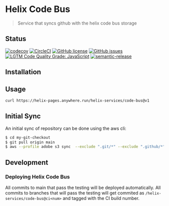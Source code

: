 # Helix Code Bus

> Service that syncs github with the helix code bus storage

## Status
[![codecov](https://img.shields.io/codecov/c/github/adobe/helix-code-bus.svg)](https://codecov.io/gh/adobe/helix-code-bus)
[![CircleCI](https://circleci.com/gh/adobe/helix-code-bus.svg?style=svg&circle-token=e25a1785a7b3b6ccbfe20ea56733c9cd7b9aa0e2)](https://circleci.com/gh/adobe/helix-code-bus)
[![GitHub license](https://img.shields.io/github/license/adobe/helix-code-bus.svg)](https://github.com/adobe/helix-code-bus/blob/main/LICENSE.txt)
[![GitHub issues](https://img.shields.io/github/issues/adobe/helix-code-bus.svg)](https://github.com/adobe/helix-code-bus/issues)
[![LGTM Code Quality Grade: JavaScript](https://img.shields.io/lgtm/grade/javascript/g/adobe/helix-code-bus.svg?logo=lgtm&logoWidth=18)](https://lgtm.com/projects/g/adobe/helix-code-bus)
[![semantic-release](https://img.shields.io/badge/%20%20%F0%9F%93%A6%F0%9F%9A%80-semantic--release-e10079.svg)](https://github.com/semantic-release/semantic-release)

## Installation

## Usage

```bash
curl https://helix-pages.anywhere.run/helix-services/code-bus@v1
```

## Initial Sync

An initial sync of repository can be done using the aws cli:

```bash
$ cd my-git-checkout
$ git pull origin main
$ aws --profile adobe s3 sync  --exclude ".git/*" --exclude ".github/*" . s3://helix-code-bus/<owner>/<repo>/main 
```

## Development

### Deploying Helix Code Bus

All commits to main that pass the testing will be deployed automatically. All commits to branches that will pass the testing will get commited as `/helix-services/code-bus@ci<num>` and tagged with the CI build number.
